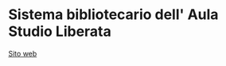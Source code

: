 <h1>Sistema bibliotecario dell' Aula Studio Liberata</h1>
<a href="https://crackednut.github.io/biblioteca-asl/" target="_blank" rel="noopener noreferrer">Sito web </a>
